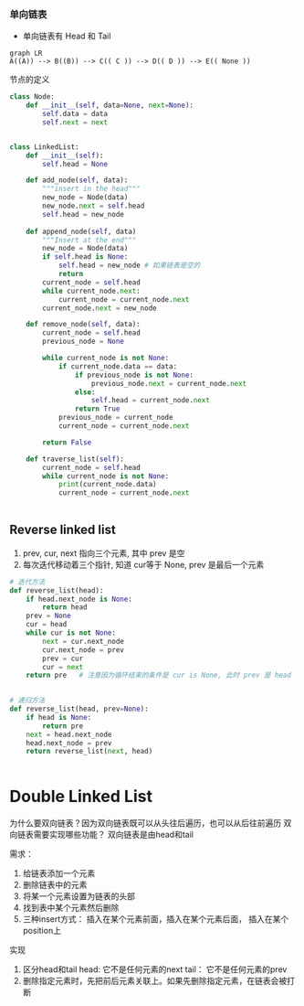 ### 单向链表
- 单向链表有 Head 和 Tail
```mermaid
graph LR 
A((A)) --> B((B)) --> C(( C )) --> D(( D )) --> E(( None ))
```
节点的定义
```python
class Node:
    def __init__(self, data=None, next=None):
        self.data = data
        self.next = next


class LinkedList:
    def __init__(self):
        self.head = None

    def add_node(self, data): 
	    """insert in the head"""
        new_node = Node(data)
        new_node.next = self.head
        self.head = new_node
        
	def append_node(self, data)
		"""Insert at the end"""
		new_node = Node(data)
		if self.head is None:
			self.head = new_node # 如果链表是空的
			return
		current_node = self.head
		while current_node.next:
			current_node = current_node.next
		current_node.next = new_node

    def remove_node(self, data):
        current_node = self.head
        previous_node = None

        while current_node is not None:
            if current_node.data == data:
                if previous_node is not None:
                    previous_node.next = current_node.next
                else:
                    self.head = current_node.next
                return True
            previous_node = current_node
            current_node = current_node.next

        return False

    def traverse_list(self):
        current_node = self.head
        while current_node is not None:
            print(current_node.data)
            current_node = current_node.next
		
```

## Reverse linked list

1. prev, cur, next 指向三个元素, 其中 prev 是空
2. 每次迭代移动着三个指针, 知道 cur等于 None, prev 是最后一个元素
```python
# 迭代方法
def reverse_list(head):
	if head.next_node is None:
		return head
	prev = None
	cur = head
	while cur is not None: 
		next = cur.next_node
		cur.next_node = prev
		prev = cur
		cur = next
	return pre   # 注意因为循环结束的条件是 cur is None, 此时 prev 是 head
	

# 递归方法
def reverse_list(head, prev=None):
	if head is None:
		return pre
	next = head.next_node
	head.next_node = prev
	return reverse_list(next, head)
	
```

# Double Linked List
为什么要双向链表？因为双向链表既可以从头往后遍历，也可以从后往前遍历
双向链表需要实现哪些功能？
双向链表是由head和tail

需求：
1. 给链表添加一个元素
2. 删除链表中的元素
3. 将某一个元素设置为链表的头部
4. 找到表中某个元素然后删除
5. 三种insert方式： 插入在某个元素前面，插入在某个元素后面， 插入在某个position上

实现
1. 区分head和tail
	head: 它不是任何元素的next
	tail： 它不是任何元素的prev
2. 删除指定元素时，先把前后元素关联上。如果先删除指定元素，在链表会被打断